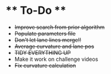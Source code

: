 # ** To-Do **

 - ~~Improve search from prior algorithm~~
 - ~~Populate parameters file~~
 - ~~Don't let lane lines merge!!~~
 - ~~Average curvature and lane pos~~
 - ~~TIDY EVERYTHING UP~~
 - Make it work on challenge videos
 - ~~Fix curvature calculation~~
